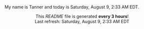My name is Tanner and today is Saturday, August 9, 2:33 AM EDT.

<p align="center">This <i>README</i> file is generated <b>every 3 hours</b>!</br>Last refresh: Saturday, August 9, 2:33 AM EDT<br /></p>
